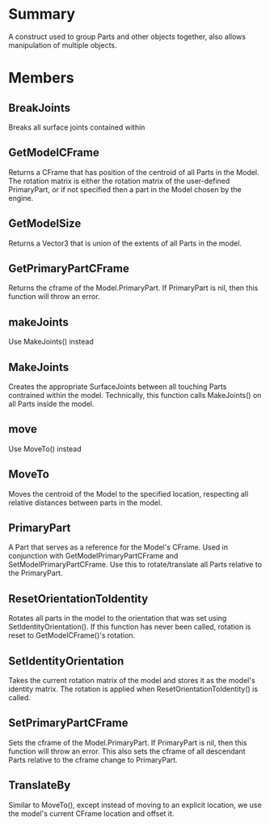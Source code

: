 # Summary
A construct used to group Parts and other objects together, also allows manipulation of multiple objects.

# Members

## BreakJoints
Breaks all surface joints contained within

## GetModelCFrame
Returns a CFrame that has position of the centroid of all Parts in the Model.  The rotation matrix is either the rotation matrix of the user-defined PrimaryPart, or if not specified then  a part in the Model chosen by the engine.

## GetModelSize
Returns a Vector3 that is union of the extents of all Parts in the model.

## GetPrimaryPartCFrame
Returns the cframe of the Model.PrimaryPart. If PrimaryPart is nil, then this function will throw an error.

## makeJoints
Use MakeJoints() instead

## MakeJoints
Creates the appropriate SurfaceJoints between all touching Parts contrained within the model. Technically, this function calls MakeJoints() on all Parts inside the model.

## move
Use MoveTo() instead

## MoveTo
Moves the centroid of the Model to the specified location, respecting all relative distances between parts in the model.

## PrimaryPart
A Part that serves as a reference for the Model's CFrame. Used in conjunction with GetModelPrimaryPartCFrame and SetModelPrimaryPartCFrame. Use this to rotate/translate all Parts relative to the PrimaryPart.

## ResetOrientationToIdentity
Rotates all parts in the model to the orientation that was set using SetIdentityOrientation().  If this function has never been called, rotation is reset to GetModelCFrame()'s rotation.

## SetIdentityOrientation
Takes the current rotation matrix of the model and stores it as the model's identity matrix. The rotation is applied when ResetOrientationToIdentity() is called.

## SetPrimaryPartCFrame
Sets the cframe of the Model.PrimaryPart. If PrimaryPart is nil, then this function will throw an error. This also sets the cframe of all descendant Parts relative to the cframe change to PrimaryPart.

## TranslateBy
Similar to MoveTo(), except instead of moving to an explicit location, we use the model's current CFrame location and offset it.